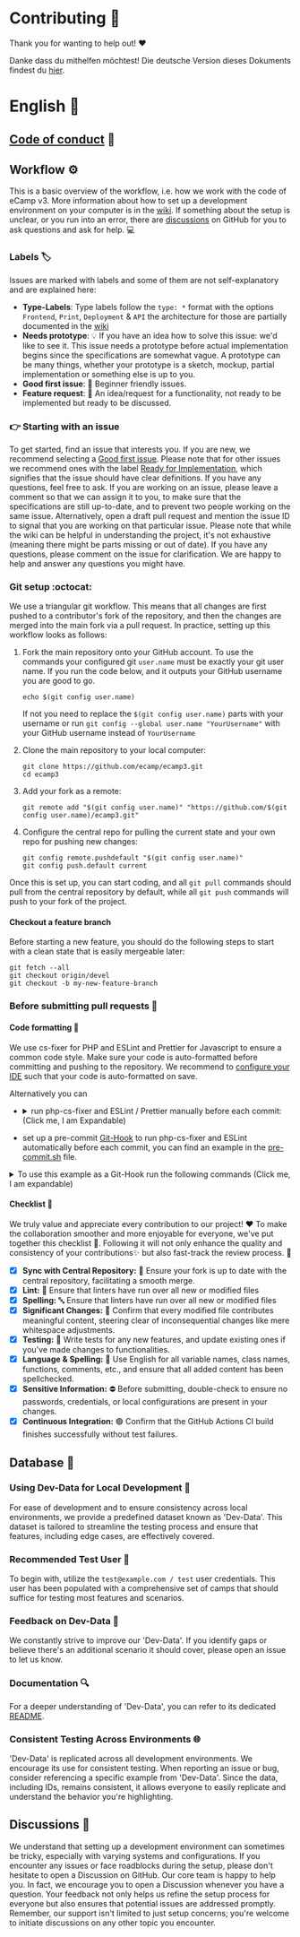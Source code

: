 # Contributing :tada:
Thank you for wanting to help out! :heart:

Danke dass du mithelfen möchtest!
Die deutsche Version dieses Dokuments findest du [hier](./CONTRIBUTING_DE.md).

# English :milky_way:

## [Code of conduct](https://www.ecamp3.ch/en/code-of-conduct) :page_with_curl:

## Workflow :gear:
This is a basic overview of the workflow, i.e. how we work with the code of eCamp v3. More information about how to set up a development environment on your computer is in the [wiki](https://github.com/ecamp/ecamp3/wiki/installation).
If something about the setup is unclear, or you run into an error, there are [discussions](https://github.com/ecamp/ecamp3/discussions) on GitHub for you to ask questions and ask for help. :computer:
### Labels :label:
Issues are marked with labels and some of them are not self-explanatory and are explained here:
- **Type-Labels**:
  Type labels follow the `type: *` format with the options `Frontend`, `Print`, `Deployment` & `API` the architecture for those are partially documented in the [wiki](https://github.com/ecamp/ecamp3/wiki/architecture-frontend)
- **Needs prototype**: :bulb: If you have an idea how to solve this issue: we'd like to see it. This issue needs a prototype before actual implementation begins since the specifications are somewhat vague. A prototype can be many things, whether your prototype is a sketch, mockup, partial implementation or something else is up to you.
- **Good first issue**: :green_heart: Beginner friendly issues.
- **Feature request**: :rocket: An idea/request for a functionality, not ready to be implemented but ready to be discussed.

### :point_right: Starting with an issue 
To get started, find an issue that interests you. If you are new, we recommend selecting a [Good first issue](https://github.com/ecamp/ecamp3/labels/Good%20first%20issue).
Please note that for other issues we recommend ones with the label [Ready for Implementation](https://github.com/ecamp/ecamp3/issues?q=is%3Aopen+is%3Aissue+label%3A%22Ready+for+implementation%22), which signifies that the issue should have clear definitions. If you have any questions, feel free to ask.
If you are working on an issue, please leave a comment so that we can assign it to you, to make sure that the specifications are still up-to-date, and to prevent two people working on the same issue.
Alternatively, open a draft pull request and mention the issue ID to signal that you are working on that particular issue.
Please note that while the wiki can be helpful in understanding the project, it's not exhaustive (meaning there might be parts missing or out of date). If you have any questions, please comment on the issue for clarification. We are happy to help and answer any questions you might have.

### Git setup :octocat:

We use a triangular git workflow. This means that all changes are first pushed to a contributor's fork of the repository, and then the changes are merged into the main fork via a pull request. In practice, setting up this workflow looks as follows:

1. Fork the main repository onto your GitHub account. To use the commands your configured git `user.name` must be exactly your git user name. 
    If you run the code below, and it outputs your GitHub username you are good to go. 
    ```shell
    echo $(git config user.name)
    ```
    If not you need to replace the `$(git config user.name)` parts with your username or run `git config --global user.name "YourUsername"` with your GitHub username instead of `YourUsername`
    

2. Clone the main repository to your local computer:

   ```shell
   git clone https://github.com/ecamp/ecamp3.git
   cd ecamp3
   ```

3. Add your fork as a remote:

   ```shell
   git remote add "$(git config user.name)" "https://github.com/$(git config user.name)/ecamp3.git"   
   ```

4. Configure the central repo for pulling the current state and your own repo for pushing new changes:

   ```shell
   git config remote.pushdefault "$(git config user.name)"
   git config push.default current
   ```

Once this is set up, you can start coding, and all `git pull` commands should pull from the central repository by default, while all `git push` commands will push to your fork of the project.

#### Checkout a feature branch

Before starting a new feature, you should do the following steps to start with a clean state that is easily mergeable later:

```shell
git fetch --all
git checkout origin/devel
git checkout -b my-new-feature-branch
```


### Before submitting pull requests :incoming_envelope:

#### Code formatting :art:

We use cs-fixer for PHP and ESLint and Prettier for Javascript to ensure a common code style. Make sure your code is auto-formatted before committing and pushing to the repository.
We recommend to [configure your IDE](https://github.com/ecamp/ecamp3/wiki/installation-development-windows#code-auto-formatting) such that your code is auto-formatted on save.

Alternatively you can

- <details>
    <summary>run php-cs-fixer and ESLint / Prettier manually before each commit: (Click me, I am Expandable) </summary>
  
    ```shell
    # Frontend fixes in running container
    docker compose exec frontend npm run lint
    
    # API/PHP fixes in running container
    docker compose exec php composer cs-fix
    
    # Print fixes in running container
    docker compose exec print npm run lint
    
    # PDF fixes in running container
    docker compose exec pdf npm run lint
    
    # E2E fixes are always run like this
    docker compose run --rm --entrypoint="npm run lint" e2e
    ```
    If you don't have a container of that type running use 'run' instead of 'execute'. Note that this will start a new Docker container (which might not be desired on a device with limited computing resources).
    ```shell
    docker compose run frontend npm run lint
    docker compose run php composer cs-fix
    docker compose run print npm run lint
    docker compose run pdf npm run lint
    ```
  </details>
- set up a pre-commit [Git-Hook](https://www.atlassian.com/git/tutorials/git-hooks) to run php-cs-fixer and ESLint automatically before each commit, you can find an example in the [pre-commit.sh](./pre-commit.sh) file. 
<details>
  <summary>To use this example as a Git-Hook run the following commands (Click me, I am expandable)</summary>
    <strong>Consider examining the file before running random code from a public Git repo.</strong>

```shell
# Ensure the file is executable
chmod +x .git/hooks/pre-commit
# Create a link, alternatively use 'cp' instead of 'ln' to copy
ln ./pre-commit.sh .git/hooks/pre-commit
# Lets see how long execution takes
time .git/hooks/pre-commit
```
</details>

#### Checklist :pencil:

We truly value and appreciate every contribution to our project! :heart:
To make the collaboration smoother and more enjoyable for everyone, 
we've put together this checklist :scroll:.
Following it will not only enhance the quality and consistency of your contributions:sparkles:  but also fast-track the review process. :rocket:


- [x] **Sync with Central Repository:** :arrows_counterclockwise: Ensure your fork is up to date with the central repository, facilitating a smooth merge.
- [x] **Lint:** :wrench: Ensure that linters have run over all new or modified files
- [x] **Spelling:** :abc: Ensure that linters have run over all new or modified files
- [x] **Significant Changes:** :mag_right: Confirm that every modified file contributes meaningful content, steering clear of inconsequential changes like mere whitespace adjustments.
- [x] **Testing:** :test_tube: Write tests for any new features, and update existing ones if you've made changes to functionalities.
- [x] **Language & Spelling:** :book: Use English for all variable names, class names, functions, comments, etc., and ensure that all added content has been spellchecked.
- [x] **Sensitive Information:** :no_entry: Before submitting, double-check to ensure no passwords, credentials, or local configurations are present in your changes.
- [x] **Continuous Integration:** :green_circle: Confirm that the GitHub Actions CI build finishes successfully without test failures.

## Database :floppy_disk:

### Using Dev-Data for Local Development :construction_worker:
For ease of development and to ensure consistency across local environments, 
we provide a predefined dataset known as 'Dev-Data'. 
This dataset is tailored to streamline the testing process and ensure that features, 
including edge cases, are effectively covered.

### Recommended Test User :bust_in_silhouette:
To begin with, utilize the `test@example.com / test` user credentials. 
This user has been populated with a comprehensive set of camps that should suffice for testing most features and scenarios.

### Feedback on Dev-Data :loudspeaker:
We constantly strive to improve our 'Dev-Data'. 
If you identify gaps or believe there's an additional scenario it should cover, 
please open an issue to let us know.

### Documentation :mag:
For a deeper understanding of 'Dev-Data', you can refer to its dedicated [README](./api/migrations/dev-data/README.md).

### Consistent Testing Across Environments :globe_with_meridians:
'Dev-Data' is replicated across all development environments. 
We encourage its use for consistent testing. 
When reporting an issue or bug, consider referencing a specific example from 'Dev-Data'. 
Since the data, including IDs, remains consistent, it allows everyone to easily replicate and understand the behavior you're highlighting.

## Discussions :speech_balloon:
We understand that setting up a development environment can sometimes be tricky, 
especially with varying systems and configurations.
If you encounter any issues or face roadblocks during the setup, 
please don't hesitate to open a Discussion on GitHub. 
Our core team is happy to help you. 
In fact, we encourage you to open a Discussion whenever you have a question. 
Your feedback not only helps us refine the setup process for everyone but also ensures that potential issues are addressed promptly. 
Remember, our support isn't limited to just setup concerns; 
you're welcome to initiate discussions on any other topic you encounter. 
